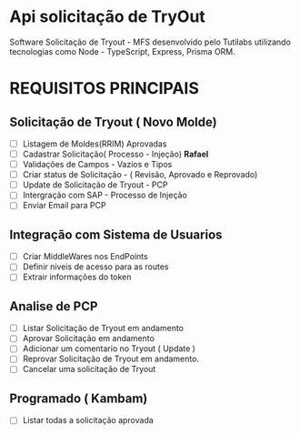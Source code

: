# Api solicitação de TryOut
Software Solicitação de Tryout - MFS desenvolvido pelo Tutilabs utilizando tecnologias como Node - TypeScript, Express, Prisma ORM.

# REQUISITOS PRINCIPAIS

## Solicitação de Tryout ( Novo Molde)  
- [ ] Listagem de Moldes(RRIM) Aprovadas
- [ ] Cadastrar Solicitação( Processo - Injeção) **Rafael**
- [ ] Validações de Campos - Vazios e Tipos
- [ ] Criar status de Solicitação - ( Revisão, Aprovado e Reprovado)
- [ ] Update de Solicitação de Tryout - PCP
- [ ] Intergração com SAP - Processo de Injeção
- [ ] Enviar Email para PCP

## Integração com Sistema de Usuarios 
- [ ] Criar MiddleWares nos EndPoints
- [ ] Definir niveis de acesso para as routes
- [ ] Extrair informações do token

## Analise de PCP
- [ ] Listar Solicitação de Tryout em andamento
- [ ] Aprovar Solicitação em andamento
- [ ] Adicionar um comentario no Tryout ( Update )
- [ ] Reprovar Solicitação de Tryout em andamento.
- [ ] Cancelar uma solicitação de Tryout

## Programado ( Kambam)
- [ ] Listar todas a solicitação aprovada
